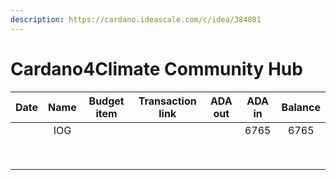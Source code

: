 ```yaml
---
description: https://cardano.ideascale.com/c/idea/384081
---
```


# Cardano4Climate Community Hub

| Date | Name | Budget item | Transaction link | ADA out | ADA in | Balance |
| ---- | :--: | ----------- | :--------------: | :-----: | :----: | :-----: |
|      |  IOG |             |                  |         |  6765  |   6765  |
|      |      |             |                  |         |        |         |
|      |      |             |                  |         |        |         |
|      |      |             |                  |         |        |         |
|      |      |             |                  |         |        |         |
|      |      |             |                  |         |        |         |
|      |      |             |                  |         |        |         |
|      |      |             |                  |         |        |         |
|      |      |             |                  |         |        |         |

